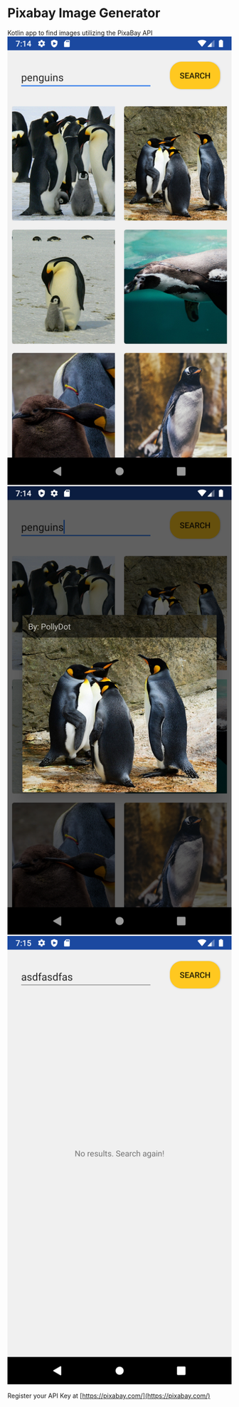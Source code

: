 # Pixabay Image Generator 

Kotlin app to find images utilizing the PixaBay API
![Grid View](https://github.com/Olivia-li/Pixabay-Image-Generator/blob/media/grid.png)
![Detail View](https://github.com/Olivia-li/Pixabay-Image-Generator/blob/media/detail.png)
![Error Messages](https://github.com/Olivia-li/Pixabay-Image-Generator/blob/media/error.png)

Register your API Key at
[https://pixabay.com/](https://pixabay.com/)
